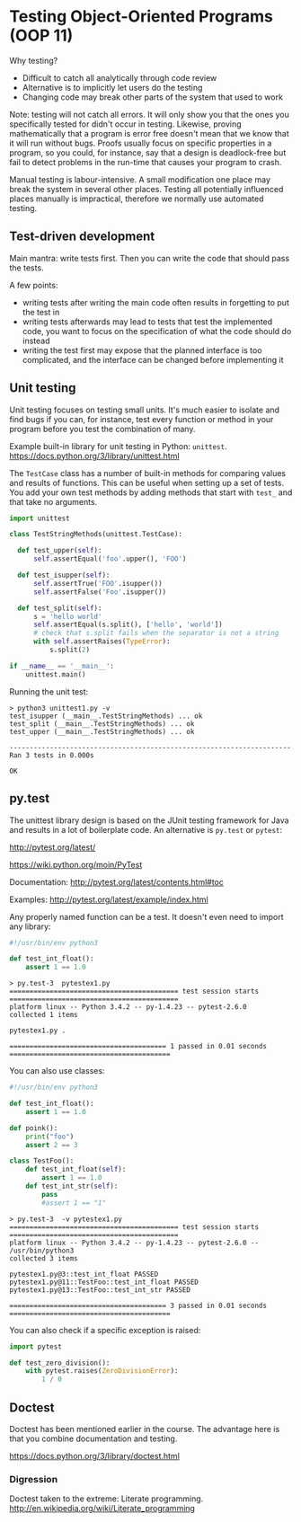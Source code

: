 Testing Object-Oriented Programs (OOP 11)
=========================================

Why testing?
- Difficult to catch all analytically through code review
- Alternative is to implicitly let users do the testing
- Changing code may break other parts of the system that used to work

Note: testing will not catch all errors. It will only show you that the ones you specifically tested for didn't occur in testing. Likewise, proving mathematically that a program is error free doesn't mean that we know that it will run without bugs. Proofs usually focus on specific properties in a program, so you could, for instance, say that a design is deadlock-free but fail to detect problems in the run-time that causes your program to crash. 

Manual testing is labour-intensive. A small modification one place may break the system in several other places. Testing all potentially influenced places manually is impractical, therefore we normally use automated testing.

Test-driven development
-----------------------

Main mantra: write tests first. Then you can write the code that should pass the tests. 

A few points:
- writing tests after writing the main code often results in forgetting to put the test in
- writing tests afterwards may lead to tests that test the implemented code, you want to focus on the specification of what the code should do instead
- writing the test first may expose that the planned interface is too complicated, and the interface can be changed before implementing it


Unit testing
-------------
Unit testing focuses on testing small units. It's much easier to isolate and find bugs if you can, for instance, test every function or method in your program before you test the combination of many. 

Example built-in library for unit testing in Python: `unittest`. 
https://docs.python.org/3/library/unittest.html

The `TestCase` class has a number of built-in methods for comparing values and results of functions. This can be useful when setting up a set of tests. You add your own test methods by adding methods that start with `test_` and that take no arguments. 

```python
import unittest

class TestStringMethods(unittest.TestCase):

  def test_upper(self):
      self.assertEqual('foo'.upper(), 'FOO')

  def test_isupper(self):
      self.assertTrue('FOO'.isupper())
      self.assertFalse('Foo'.isupper())

  def test_split(self):
      s = 'hello world'
      self.assertEqual(s.split(), ['hello', 'world'])
      # check that s.split fails when the separator is not a string
      with self.assertRaises(TypeError):
          s.split(2)

if __name__ == '__main__':
    unittest.main()
```

Running the unit test: 
```
> python3 unittest1.py -v 
test_isupper (__main__.TestStringMethods) ... ok
test_split (__main__.TestStringMethods) ... ok
test_upper (__main__.TestStringMethods) ... ok

----------------------------------------------------------------------
Ran 3 tests in 0.000s

OK
```

py.test
-------

The unittest library design is based on the JUnit testing framework for Java and results in a lot of boilerplate code. An alternative is `py.test` or `pytest`:  


http://pytest.org/latest/

https://wiki.python.org/moin/PyTest

Documentation: 
http://pytest.org/latest/contents.html#toc

Examples: 
http://pytest.org/latest/example/index.html


Any properly named function can be a test. It doesn't even need to import any library: 

```python
#!/usr/bin/env python3

def test_int_float():
    assert 1 == 1.0
```


```
> py.test-3  pytestex1.py 
========================================== test session starts ==========================================
platform linux -- Python 3.4.2 -- py-1.4.23 -- pytest-2.6.0
collected 1 items 

pytestex1.py .

======================================= 1 passed in 0.01 seconds ========================================
```

You can also use classes:

```python
#!/usr/bin/env python3

def test_int_float():
    assert 1 == 1.0

def poink():
    print("foo")
    assert 2 == 3

class TestFoo():
    def test_int_float(self):
        assert 1 == 1.0
    def test_int_str(self):
        pass
        #assert 1 == "1"
```

```
> py.test-3  -v pytestex1.py
========================================== test session starts ==========================================
platform linux -- Python 3.4.2 -- py-1.4.23 -- pytest-2.6.0 -- /usr/bin/python3
collected 3 items 

pytestex1.py@3::test_int_float PASSED
pytestex1.py@11::TestFoo::test_int_float PASSED
pytestex1.py@13::TestFoo::test_int_str PASSED

======================================= 3 passed in 0.01 seconds ========================================
```


You can also check if a specific exception is raised:

```python
import pytest

def test_zero_division():
    with pytest.raises(ZeroDivisionError):
        1 / 0
```


Doctest
--------

Doctest has been mentioned earlier in the course. The advantage here is that you combine documentation and testing.

https://docs.python.org/3/library/doctest.html


### Digression
Doctest taken to the extreme: Literate programming.
http://en.wikipedia.org/wiki/Literate_programming
